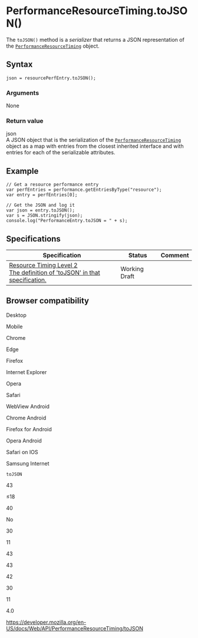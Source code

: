 # PerformanceResourceTiming.toJSON()

The `toJSON()` method is a _serializer_ that returns a JSON representation of the [`PerformanceResourceTiming`](../performanceresourcetiming) object.

## Syntax

    json = resourcePerfEntry.toJSON();

### Arguments

None

### Return value

json  
A JSON object that is the serialization of the [`PerformanceResourceTiming`](../performanceresourcetiming) object as a map with entries from the closest inherited interface and with entries for each of the serializable attributes.

## Example

    // Get a resource performance entry
    var perfEntries = performance.getEntriesByType("resource");
    var entry = perfEntries[0];

    // Get the JSON and log it
    var json = entry.toJSON();
    var s = JSON.stringify(json);
    console.log("PerformanceEntry.toJSON = " + s);

## Specifications

<table><thead><tr class="header"><th>Specification</th><th>Status</th><th>Comment</th></tr></thead><tbody><tr class="odd"><td><a href="https://www.w3.org/TR/resource-timing-2/#dom-performanceresourcetiming-tojson">Resource Timing Level 2<br />
<span class="small">The definition of 'toJSON' in that specification.</span></a></td><td><span class="spec-wd">Working Draft</span></td><td></td></tr></tbody></table>

## Browser compatibility

Desktop

Mobile

Chrome

Edge

Firefox

Internet Explorer

Opera

Safari

WebView Android

Chrome Android

Firefox for Android

Opera Android

Safari on IOS

Samsung Internet

`toJSON`

43

≤18

40

No

30

11

43

43

42

30

11

4.0

<a href="https://developer.mozilla.org/en-US/docs/Web/API/PerformanceResourceTiming/toJSON" class="_attribution-link">https://developer.mozilla.org/en-US/docs/Web/API/PerformanceResourceTiming/toJSON</a>
